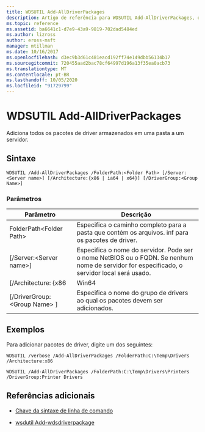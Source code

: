 ```yaml
---
title: WDSUTIL Add-AllDriverPackages
description: Artigo de referência para WDSUTIL Add-AllDriverPackages, que adiciona todos os pacotes de driver armazenados em uma pasta a um servidor.
ms.topic: reference
ms.assetid: ba6641c1-d7e9-43a9-9819-702dad5484ed
ms.author: lizross
author: eross-msft
manager: mtillman
ms.date: 10/16/2017
ms.openlocfilehash: d3ec9b3d61c481eacd192ff74e149dbb56134b17
ms.sourcegitcommit: 720455aad2bac78cf64997d196a13f35ea0acb73
ms.translationtype: MT
ms.contentlocale: pt-BR
ms.lasthandoff: 10/05/2020
ms.locfileid: "91729799"
---
```

# <a name="wdsutil-add-alldriverpackages"></a>WDSUTIL Add-AllDriverPackages

Adiciona todos os pacotes de driver armazenados em uma pasta a um servidor.

## <a name="syntax"></a>Sintaxe

```
WDSUTIL /Add-AllDriverPackages /FolderPath:<Folder Path> [/Server:<Server name>] [/Architecture:{x86 | ia64 | x64}] [/DriverGroup:<Group Name>]
```

### <a name="parameters"></a>Parâmetros

|          Parâmetro           |                                                              Descrição                                                              |
|------------------------------|---------------------------------------------------------------------------------------------------------------------------------------|
|  FolderPath\<Folder Path>  |                      Especifica o caminho completo para a pasta que contém os arquivos. inf para os pacotes de driver.                      |
|   [/Server:\<Server name>]   | Especifica o nome do servidor. Pode ser o nome NetBIOS ou o FQDN. Se nenhum nome de servidor for especificado, o servidor local será usado. |
|     [/Architecture: {x86      |                                                                 Win64                                                                  |
| [/DriverGroup: \<Group Name> ] |                             Especifica o nome do grupo de drivers ao qual os pacotes devem ser adicionados.                             |

## <a name="examples"></a>Exemplos

Para adicionar pacotes de driver, digite um dos seguintes:
```
WDSUTIL /verbose /Add-AllDriverPackages /FolderPath:C:\Temp\Drivers /Architecture:x86
```
```
WDSUTIL /Add-AllDriverPackages /FolderPath:C:\Temp\Drivers\Printers /DriverGroup:Printer Drivers
```

## <a name="additional-references"></a>Referências adicionais

- [Chave da sintaxe de linha de comando](command-line-syntax-key.md)

- [wsdutil Add-wdsdriverpackage](/previous-versions/windows/powershell-scripting/dn283440(v=wps.630))
